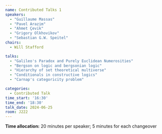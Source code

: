 ```yaml
---
name: Contributed Talks 1
speakers: 
  - "Guillaume Massas"
  - "Pavel Arazim"
  - "Ahmet Çevik"
  - "Grigory Olkhovikov"
  - "Sebastian G.W. Speitel"
chairs:
  - Will Stafford

talks: 
  - "Galileo's Paradox and Purely Euclidean Numerosities"
  - "Bergson on logic and bergsonian logic"
  - "Hierarchy of set theoretical multiverse"
  - "Conditionals in constructive logics"
  - "Carnap's categoricity problem"

categories:
  - Contributed Talk
time_start: '16:30'
time_end: '18:30'
talk_date: 2024-06-25
room: J222
---
```

**Time allocation:** 20 minutes per speaker; 5 minutes for each changeover
